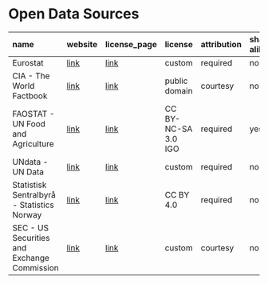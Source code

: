 # Open Data Sources 

| name                                        | website                                                     | license_page                                                                     | license             | attribution   | share-alike   | non-commercial   |
|:--------------------------------------------|:------------------------------------------------------------|:---------------------------------------------------------------------------------|:--------------------|:--------------|:--------------|:-----------------|
| Eurostat                                    | [link](https://ec.europa.eu/eurostat)                       | [link](https://ec.europa.eu/eurostat/about/policies/copyright)                   | custom              | required      | no            | no               |
| CIA - The World Factbook                    | [link](https://www.cia.gov/the-world-factbook/)             | [link](https://www.cia.gov/the-world-factbook/about/copyright-and-contributors/) | public domain       | courtesy      | no            | no               |
| FAOSTAT - UN Food and Agriculture           | [link](https://www.fao.org/faostat/en/#home)                | [link](https://www.fao.org/contact-us/terms/db-terms-of-use/en/)                 | CC BY-NC-SA 3.0 IGO | required      | yes           | yes              |
| UNdata - UN Data                            | [link](https://data.un.org)                                 | [link](https://data.un.org/Host.aspx?Content=UNdataUse)                          | custom              | required      | no            | no               |
| Statistisk Sentralbyrå - Statistics Norway  | [link](https://www.ssb.no/en/)                              | [link](https://www.ssb.no/en/diverse/lisens)                                     | CC BY 4.0           | required      | no            | no               |
| SEC - US Securities and Exchange Commission | [link](https://www.sec.gov/edgar/searchedgar/companysearch) | [link](https://www.sec.gov/privacy#dissemination)                                | custom              | courtesy      | no            | no               |